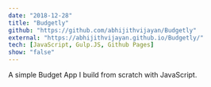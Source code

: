 ```yaml
---
date: "2018-12-28"
title: "Budgetly"
github: "https://github.com/abhijithvijayan/Budgetly"
external: "https://abhijithvijayan.github.io/Budgetly/"
tech: [JavaScript, Gulp.JS, Github Pages]
show: "false"
---
```


A simple Budget App I build from scratch with JavaScript.
